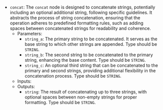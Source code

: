 - `concat`: The `concat` node is designed to concatenate strings, potentially including an optional additional string, following specific guidelines. It abstracts the process of string concatenation, ensuring that the operation adheres to predefined formatting rules, such as adding spaces between concatenated strings for readability and coherence.
    - Parameters:
        - `string_a`: The primary string to be concatenated. It serves as the base string to which other strings are appended. Type should be `STRING`.
        - `string_b`: The second string to be concatenated to the primary string, enhancing the base content. Type should be `STRING`.
        - `string_c`: An optional third string that can be concatenated to the primary and second strings, providing additional flexibility in the concatenation process. Type should be `STRING`.
    - Inputs:
    - Outputs:
        - `string`: The result of concatenating up to three strings, with optional spaces between non-empty strings for proper formatting. Type should be `STRING`.
